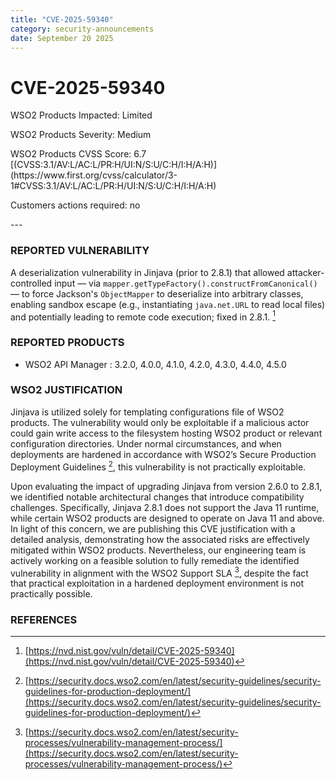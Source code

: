 ```yaml
---
title: "CVE-2025-59340"
category: security-announcements
date: September 20 2025
---
```


# CVE-2025-59340

<p class="doc-info">WSO2 Products Impacted: Limited</p>
<p class="doc-info">WSO2 Products Severity: Medium</p>
<p class="doc-info">WSO2 Products CVSS Score: 6.7 [(CVSS:3.1/AV:L/AC:L/PR:H/UI:N/S:U/C:H/I:H/A:H)](https://www.first.org/cvss/calculator/3-1#CVSS:3.1/AV:L/AC:L/PR:H/UI:N/S:U/C:H/I:H/A:H)</p>
<p class="doc-info">Customers actions required: no</p>
---

### REPORTED VULNERABILITY

A deserialization vulnerability in Jinjava (prior to 2.8.1) that allowed attacker-controlled input — via `mapper.getTypeFactory().constructFromCanonical()` — to force Jackson's `ObjectMapper` to deserialize into arbitrary classes, enabling sandbox escape (e.g., instantiating `java.net.URL` to read local files) and potentially leading to remote code execution; fixed in 2.8.1. [^1]

### REPORTED PRODUCTS

- WSO2 API Manager : 3.2.0, 4.0.0, 4.1.0, 4.2.0, 4.3.0, 4.4.0, 4.5.0

### WSO2 JUSTIFICATION

Jinjava is utilized solely for templating configurations file of WSO2 products. The vulnerability would only be exploitable if a malicious actor could gain write access to the filesystem hosting WSO2 product or relevant configuration directories. Under normal circumstances, and when deployments are hardened in accordance with WSO2’s Secure Production Deployment Guidelines [^2], this vulnerability is not practically exploitable.

Upon evaluating the impact of upgrading Jinjava from version 2.6.0 to 2.8.1, we identified notable architectural changes that introduce compatibility challenges. Specifically, Jinjava 2.8.1 does not support the Java 11 runtime, while certain WSO2 products are designed to operate on Java 11 and above. In light of this concern, we are publishing this CVE justification with a detailed analysis, demonstrating how the associated risks are effectively mitigated within WSO2 products. Nevertheless, our engineering team is actively working on a feasible solution to fully remediate the identified vulnerability in alignment with the WSO2 Support SLA [^3], despite the fact that practical exploitation in a hardened deployment environment is not practically possible.

### REFERENCES
[^1]: [https://nvd.nist.gov/vuln/detail/CVE-2025-59340](https://nvd.nist.gov/vuln/detail/CVE-2025-59340)
[^2]: [https://security.docs.wso2.com/en/latest/security-guidelines/security-guidelines-for-production-deployment/](https://security.docs.wso2.com/en/latest/security-guidelines/security-guidelines-for-production-deployment/)
[^3]: [https://security.docs.wso2.com/en/latest/security-processes/vulnerability-management-process/](https://security.docs.wso2.com/en/latest/security-processes/vulnerability-management-process/)
